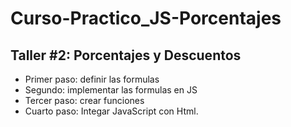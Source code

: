 # Curso-Practico_JS-Porcentajes

## Taller #2: Porcentajes y Descuentos


- Primer paso: definir las formulas
- Segundo: implementar las formulas en JS
- Tercer paso: crear funciones
- Cuarto paso: Integar JavaScript con Html.
